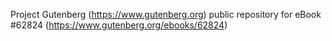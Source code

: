 Project Gutenberg (https://www.gutenberg.org) public repository for
eBook #62824 (https://www.gutenberg.org/ebooks/62824)
